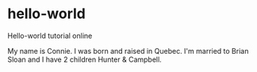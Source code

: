 # hello-world
Hello-world tutorial online

My name is Connie.  I was born and raised in Quebec.
I'm married to Brian Sloan and I have 2 children Hunter & Campbell.

